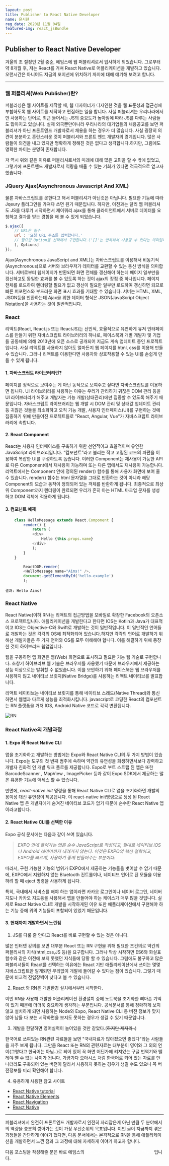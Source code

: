 ```yaml
---
layout: post
title: Publisher to React Native Developer
name: 윤시현
reg_date: 2020년 11월 04일
featured-img: react_jsBundle
---
```


## Publisher to React Native Developer 

겨울의 초 절정인 2월 중순, 에임스에 웹 퍼블리셔로서 입사하게 되었습니다. 그로부터 약 8개월 후, 저는 React를 거쳐 React Native로 어플리케이션을 개발하고 있습니다. 오랜시간은 아니어도 지금의 포지션에 위치하기 까지에 대해 얘기해 보려고 합니다.

***

### 웹 퍼블리셔(Web Publisher)란?


퍼블리싱은 웹 사이트를 제작할 때, 웹 디자이너가 디자인한 것을 웹 표준성과 접근성에 부합하도록 웹 사이트를 제작하고 편집하는 일을 합니다. 사실 퍼블리셔는 우리나라에서만 사용하는 단어로, 최근 들어서는 JS의 중요도가 높아짐에 따라 JS를 다루는 사람들도 많아지고 있습니다. 실제 외국뿐만아니라 우리나라의 대기업들의 채용공고를 보면 퍼블리셔가 아닌 프론트엔드 개발자로서 채용을 하는 경우가 더 많습니다. 사실 굉장히 의견이 분분하고 혼란스러운 것이 퍼블리셔와 프론트 엔드 개발자의 경계입니다. 많은 사람들이 의견을 내고 있지만 명확하게 정해진 것은 없다고 생각합니다.하지만, 그럼에도 명확한 차이는 분명히 존재합니다.

저 역시 위와 같은 이유로 퍼블리셔로서의 미래에 대해 많은 고민을 할 수 밖에 없었고, 그렇기에 프론트엔드 개발자로서 역량을 배울 수 있는 기회가 있다면 적극적으로 얻고자 했습니다.


### JQuery Ajax(Asynchronous Javascript And XML)


물론 자바스크립트를 못한다고 해서 퍼블리셔가 아닌것은 아닙니다. 필요한 기능에 따라 Jqeury 플러그인을 가져다 쓰면 된기 때문입니다. 하지만,  이전과는 달리 웹 퍼블리셔도 JS를 다루기 시작하면서 제이쿼리 ajax를 통해 클라이언트에서 서버로 데이터를 요청하고 결과를 받는 경험을 해 볼 수 있게 되었습니다.

```javascript
$.ajax({
    // URL은 필수
    url : '요청 URL 주소를 입력합니다.'
    // 필요한 Option을 선택해서 구현합니다.('[]'는 반복해서 사용할 수 있다는 의미입니다.)
    [, Options]
});
```

Ajax(Asynchronous JavaScript and XML)는 자바스크립트를 이용해서 비동기적(Asynchronous)으로 서버와 브라우저가 데이터를 교환할 수 있는 통신 방식을 의미합니다. 서버로부터 웹페이지가 반환되면 화면 전체를 갱신해야 하는데 페이지 일부만을 갱신하고도 동일한 효과를 볼 수 있도록 하는 것이 ajax의 장점 중 하나입니다. 페이지 전체를 로드하여 렌더링할 필요가 없고 갱신이 필요한 일부만 로드하여 갱신하면 되므로 빠른 퍼포먼스와 부드러운 화면 표시 효과를 기대할 수 있습니다. 서버는 HTML, XML, JSON등을 반환하는데 Ajax을 위한 데이터 형식은 JSON(JavaScript Object Notation)을 사용하는 것이 일반적입니다.


### React


리액트(React, React.js 또는 ReactJS)는 선언적, 효율적으로 유연하게 유저 인터페이스를 만들기 위한 자바스크립트 라이브러리의 하나로, 페이스북과 개별 개발자 및 기업들 공동체에 의해 2013년에 오픈 소스로 공개되어 지금도 계속 업데이트 중인 프로젝트입니다. 사실 리액트를 사용하지 않아도 얼마든지 웹 페이지를 html, css를 이용해 만들 수 있습니다. 그러나 리액트를 이용한다면 사용자와 상호작용할 수 있는 UI를 손쉽게 만들 수 있게 됩니다.

#### 1. 자바스크립트 라이브러리란?

페이지를 정적으로 보여주는 게 아닌 동적으로 보여주고 싶다면 자바스크립트를 이용하면 됩니다. UI 라이브러리를 사용하는 이유는 우리가 관리하기 귀찮은 DOM 관리 등을 UI 라이브러리가 해주고 개발자는 기능 개발(상태관리)에만 집중할 수 있도록 해주기 때문입니다. 자바스크립트 라이브러리는 웹 개발 시 DOM 관리 및 상태값 업데이트 관리등 귀찮은 것들을 최소화하고 오직 기능 개발, 사용자 인터페이스(UI)를 구현하는 것에 집중하기 위해 만들어진 프로젝트들로 "React, Angular, Vue"가 자바스크립트 라이브러리에 속합니다.

#### 2. React Component

React는 사용자 인터페이스를 구축하기 위한 선언적이고 효율적이며 유연한 JavaScript 라이브러리입니다. “컴포넌트”라고 불리는 작고 고립된 코드의 파편을 이용하여 복잡한 UI를 구성하도록 돕습니다. 이러한 Component는 재사용이 가능한 API로 다른 Component에서 재사용이 가능하며 또는 다른 앱에서도 재사용이 가능합니다.
리액트에서는 Component 안에 정의된 render() 함수를 통해 사용자 화면에 보여 줄 수 있습니다. render() 함수는 html 문자열을 그대로 반환하는 것이 아니라 해당 Component의 모습과 동작이 정의되어 있는 객체를 반환하게 됩니다. 최종적으로 최상위 Component까지 렌더링이 완료되면 우리가 흔히 아는 HTML 마크업 문자를 생성하고 DOM 객체에 적용하게 됩니다.

#### 3. 컴포넌트 예제

```javascript
    class HelloMessage extends React.Component {
        render() {
            return (
            <div>
                Hello {this.props.name}
            </div>
            );
        }
    }

        ReactDOM.render(
        <HelloMessage name="Aims!" />,
        document.getElementById('hello-example')
        );
```

    결과: Hello Aims!



### React Native
React Native(이하 RN)는 리액트의 접근방법을 모바일로 확장한 Facebook의 오픈소스 프로젝트입니다. 애플리케이션을 개발한다고 한다면 IOS는 Kotlin과 Java가 대표적이고 IOS는 Objective-C와 Swift로 개발하는 것이 일반적입니다. 이 일반적인 언어들로 개발하는 것은 각각의 OS에 최적화되어 있습니다.하지만 각각의 언어로 개발하기 위해선 개발자들은 두 가지 언어와 OS를 모두 이해해야 합니다. 이를 해결하기 위해 등장한 것이 하이브리드 웹앱입니다.

웹을 구동하면 앱 화면은 웹(Web) 화면으로 표시하고 필요한 기능 웹 기술로 구현합니다. 초창기 하이브리브 웹 기술은 브라우저를 사용했기 때문에 브라우저에서 제공하는 성능 이상으로는 발휘할 수 없었습니다. 이를 보안하기 위해 페이스북은 웹 브라우저를 사용하지 않고 네이티브 브릿지(Native Bridge)를 사용하는 리액트 네이티브를 발표합니다.

리액트 네이티브는 네이티브 브릿지를 통해 네이티브 스레드(Native Thread)와 통신하면서 웹앱과 다르게 성능을 최적화시킵니다. javascript로 코딩한 React의 컴포넌트는 RN 플랫폼을 거쳐 IOS, Android Native 코드로 각각 변환됩니다.

![RN](https://appiumpro.com/img/editions/0076/rn-arch-2.png "RN")

### React Native의 개발과정

#### 1. Expo 와 React Native CLI

앱을 초기화하고 개발하는 방법에는 Expo와 React Native CLI의 두 가지 방법이 있습니다. Expo는 도구의 첫 번째 범주에 속하며 약간의 유연성을 희생하면서보다 강력하고 개발자 친화적 인 개발 워크 플로를 제공합니다. Expo로 부트 스트랩 된 앱은 또한 BarcodeScanner , MapView , ImagePicker 등과 같이 Expo SDK에서 제공하는 많은 유용한 기능에 액세스 할 수 있습니다.

반면에, _react-native init_ 명령을 통해 React Native CLI로 앱을 초기화하면 개발의 용이성 대신 유연성이 제공됩니다. 이 react-native init명령으로 생성 된 React Native 앱 은 개발자에게 숨겨진 네이티브 코드가 없기 때문에 순수한 React Native 앱이라고합니다.

#### 2. React Native CLI를 선택한 이유

Expo 공식 문서에는 다음과 같이 쓰여 있습니다.

><em>EXPO 안에 들어가는 앱은 순수 JavaScript로 작성되고, 절대로 네이티브 iOS나 Android 레이어까지 내려가지 않는다. 이것은 EXPO의 핵심 철학이고, EXPO를 빠르게, 사용하기 좋게 만들어주는 부분이다.</em>

따라서, 구현 가능한 기능의 범위가 EXPO에서 제공하는 기능들을 벗어날 수 없기 때문에, EXPO에서 지원하지 않는 Bluetooth 컨트롤이나, 네이티브 언어로 된 모듈을 이용하려 할 때 eject 명령을 사용하게 됩니다.

특히, 국내에서 서비스를 해야 하는 앱이라면 카카오 로그인이나 네이버 로그인, 네이버 지도나 카카오 지도등을 사용해서 앱을 만들어야 하는 케이스가 매우 많을 것입니다. 실제로 React Native CLI로 개발을 시작하게된 이유 또한 애플리케이션에서 구현해야 하는 기능 중에 위의 기능들이 포함되어 있었기 때문입니다.

#### 3. 현재까지 개발하면서 느낀점

1) JS를 다룰 줄 안다고 React를 바로 구현할 수 있는 것은 아니다.

많은 인터넷 강의를 보면 대부분 React 또는 RN 구현을 위해 필요한 조건의로 약간의 퍼블리셔의 지식(html,css,JS 등)을 요구합니다. 그러나 막상 시작하면 ES6와 화살표 함수와 같은 이전에 보지 못했던 지식들에 당황 할 수 있습니다. 그럼에도 불구하고 많은 퍼블리셔들이 React를 선택하는 이유에는 React 기반 애플리케이션에서 쓰이는 몇몇 자바스크립트만 알게되면 무리없이 개발에 들어갈 수 있다는 점이 있습니다. 그렇기 때문에 비교적 진입장벽이 낮다고 볼 수 있습니다.

2) React 와 RN은 개발환경 설치에서부터 시작한다.

이번 RN을 사용해 개발한 어플리케이션 환경설치 중에 노트북을 초기화한 뼈아픈 기억이 있기 때문에 더더욱 중요하게 생각하는 부분입니다. 공식문서를 통해 정확하게 보지 않고 설치하게 되면 사용하는 Node와 Expo, React Native CLI 등 버전 정보가 맞지 않아 남들 다 보는 시작화면을 보지도 못하는 경우가 생길 수 있기 때문입니다.

3) 개발을 한달하면 영어실력이 늘어있을 것만 같았다.(~~하지만 제자리..~~)

한국어로 쓰여있는 RN관련 자료들을 보면 "국내자료가 많아졌으면 좋겠다"라는 사람들을 자주 보게 됩니다. 그만큼 React 또는 RN의 관련자료는 대부분이 영어와 그 외의 언이(그렇다고 한국어는 아님..)로 되어 있어 꼭 화면 어딘가에 켜져있는 구글 번역기와 뗄레야 뗄 수 없는 사이가 됩니다. 가끔가다 오아시스 처럼 한국어로 되어 있는 자료를 만나더라도 구축되어 있는 버전이 달라서 사용하지 못하는 경우가 생길 수도 있으니 꼭 버전정보를 미리 확인해야 합니다.

4) 유용하게 사용한 참고 사이트

- [React Native tutorial](https://jeffgukang.github.io/react-native-tutorial, "React Native tutorial link")
- [React Native Elements](https://reactnativeelements.com/, "React Native Elements link")
- [React Navigation](https://reactnavigation.org/, "React Navigation link")
- [React Native](https://reactnative.dev/, "React Native link")

---

퍼블리셔에서 완전히 프론트엔드 개발자로서 완전히 자리잡은게 아닌 만큼 두 분야에서의 역량을 충분히 쌓아가는 것이 가장 우선순위의 목표입니다. 이번 글이 지금까지 겪은 과정들을 간단하게 이야기 했다면, 다음 문서에서는 본격적으로 RN을 통해 애플리케이션을 개발하면서 느낀 점과 그 과정에 대해 자세하게 이야기 하고자 합니다.

다음 포스팅을 작성해줄 분은 바로 에임스의 <font color='#FFFFFF'>안드로이드 개발자이신 이수현 연구원</font>입니다.
